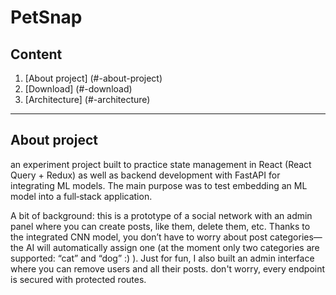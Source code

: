 # PetSnap


## Content

1. [About project] (#-about-project)
2. [Download] (#-download)
3. [Architecture] (#-architecture)

---

## About project

an experiment project built to practice state management in React (React Query + Redux) as well as backend development with FastAPI for integrating ML models. The main purpose was to test embedding an ML model into a full‑stack application.

A bit of background: this is a prototype of a social network with an admin panel where you can create posts, like them, delete them, etc. Thanks to the integrated CNN model, you don’t have to worry about post categories—the AI will automatically assign one (at the moment only two categories are supported: “cat” and “dog” :) ). Just for fun, I also built an admin interface where you can remove users and all their posts. don't worry, every endpoint is secured with protected routes. 
